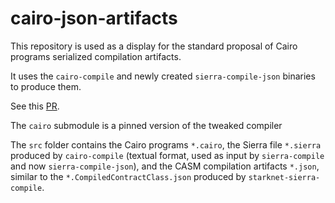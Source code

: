 # cairo-json-artifacts

This repository is used as a display for the standard proposal of Cairo programs serialized compilation artifacts.

It uses the `cairo-compile` and newly created `sierra-compile-json` binaries to produce them.

See this [PR](https://github.com/starkware-libs/cairo/pull/5912).

The `cairo` submodule is a pinned version of the tweaked compiler

The `src` folder contains the Cairo programs `*.cairo`, the Sierra file `*.sierra` produced by `cairo-compile` (textual format, used as input by `sierra-compile` and now `sierra-compile-json`), and the CASM compilation artifacts `*.json`, similar to the `*.CompiledContractClass.json` produced by `starknet-sierra-compile`.
